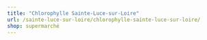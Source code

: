 ```yaml
---
title: "Chlorophylle Sainte-Luce-sur-Loire"
url: /sainte-luce-sur-loire/chlorophylle-sainte-luce-sur-loire/
shop: supermarché
---
```


